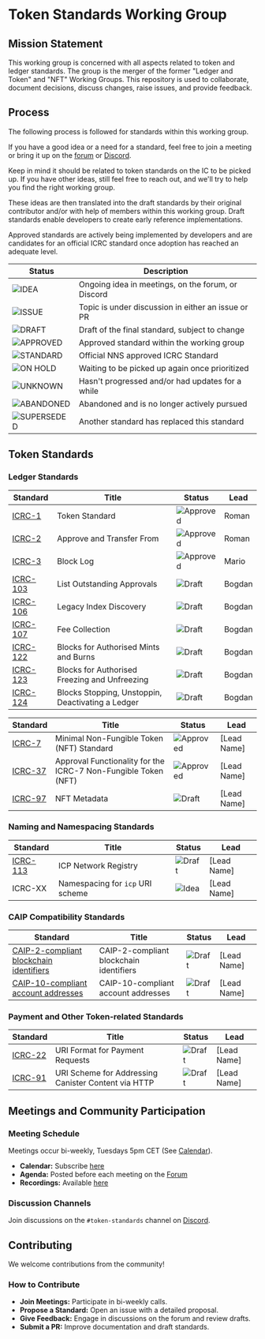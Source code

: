 # Token Standards Working Group

## Mission Statement

This working group is concerned with all aspects related to token and ledger standards. The group is the merger of the former "Ledger and Token" and "NFT" Working Groups. This repository is used to collaborate, document decisions, discuss changes, raise issues, and provide feedback.

## Process

The following process is followed for standards within this working group.

If you have a good idea or a need for a standard, feel free to join a meeting or bring it up on the [forum][FORUM]
or [Discord][DISCORD].

Keep in mind it should be related to token standards on the IC to be picked up. If you have other
ideas, still feel free to reach out, and we'll try to help you find the right working group.

These ideas are then translated into the draft standards by their original contributor and/or with help of members
within this working group. Draft standards enable developers to create early reference implementations.

Approved standards are actively being implemented by developers and are candidates for an official ICRC standard once
adoption has reached an adequate level.

| Status        | Description                                       |
|---------------|---------------------------------------------------|
| ![IDEA]       | Ongoing idea in meetings, on the forum, or Discord |
| ![ISSUE]      | Topic is under discussion in either an issue or PR   |
| ![DRAFT]      | Draft of the final standard, subject to change    |
| ![APPROVED]   | Approved standard within the working group        |
| ![STANDARD]   | Official NNS approved ICRC Standard               |
| ![ON HOLD]    | Waiting to be picked up again once prioritized    |
| ![UNKNOWN]    | Hasn't progressed and/or had updates for a while  |
| ![ABANDONED]  | Abandoned and is no longer actively pursued       |
| ![SUPERSEDED] | Another standard has replaced this standard       |

## Token Standards


### Ledger Standards
| Standard | Title                             | Status     | Lead       |
|----------|-----------------------------------|------------|------------|
| [ICRC-1](https://github.com/dfinity/ICRC-1/tree/main/standards/ICRC-1) | Token Standard  | ![Approved] | Roman |
| [ICRC-2](https://github.com/dfinity/ICRC-1/tree/main/standards/ICRC-2)  | Approve and Transfer From  | ![Approved] | Roman |
| [ICRC-3](https://github.com/dfinity/ICRC-1/blob/main/standards/ICRC-3/README.md) | Block Log  | ![Approved] | Mario |
| [ICRC-103](https://github.com/dfinity/ICRC-1/pull/197)  | List Outstanding Approvals            | ![Draft] | Bogdan |
| [ICRC-106](https://github.com/dfinity/ICRC-1/pull/196)   | Legacy Index Discovery | ![Draft] | Bogdan |
| [ICRC-107](https://github.com/dfinity/ICRC/pull/117) | Fee Collection  | ![Draft] | Bogdan |
| [ICRC-122](https://github.com/dfinity/ICRC/pull/125) | Blocks for Authorised Mints and Burns  | ![Draft] | Bogdan |
| [ICRC-123](https://github.com/dfinity/ICRC/pull/134) | Blocks for Authorised Freezing and Unfreezing  | ![Draft] | Bogdan |
| [ICRC-124](https://github.com/dfinity/ICRC/pull/135) | Blocks Stopping, Unstoppin, Deactivating a Ledger | ![Draft] | Bogdan |



| Standard | Title                             | Status     | Lead       |
|----------|-----------------------------------|------------|------------|
| [ICRC-7](https://github.com/dfinity/ICRC/blob/main/ICRCs/ICRC-7/ICRC-7.md)  | Minimal Non-Fungible Token (NFT) Standard            | ![Approved] | [Lead Name] |
| [ICRC-37](https://github.com/dfinity/ICRC/blob/main/ICRCs/ICRC-37/ICRC-37.md)  | Approval Functionality for the ICRC-7 Non-Fungible Token (NFT)             | ![Approved] | [Lead Name] |
| [ICRC-97](https://github.com/dfinity/ICRC/pull/98)  | NFT Metadata              | ![Draft] | [Lead Name] |

### Naming and Namespacing Standards

| Standard | Title                                       | Status     | Lead       |
|----------|-------------------------------------------|------------|------------|
| [ICRC-113](https://github.com/dfinity/wg-token-standards/pull/1) | ICP Network Registry | ![Draft] | [Lead Name] |
| ICRC-XX  | Namespacing for `icp` URI scheme | ![Idea] | [Lead Name] |

### CAIP Compatibility Standards

| Standard | Title                                       | Status     | Lead       |
|----------|-------------------------------------------|------------|------------|
| [CAIP-2-compliant blockchain identifiers](https://github.com/dfinity/wg-token-standards/pull/2) | CAIP-2-compliant blockchain identifiers | ![Draft] | [Lead Name] |
| [CAIP-10-compliant account addresses](https://github.com/icvc/icp-namespace/pull/1) | CAIP-10-compliant account addresses | ![Draft] | [Lead Name] |

### Payment and Other Token-related Standards

| Standard | Title                                       | Status     | Lead       |
|----------|-------------------------------------------|------------|------------|
| [ICRC-22](https://github.com/dfinity/ICRC/pull/101/files) | URI Format for Payment Requests | ![Draft] | [Lead Name] |
| [ICRC-91](https://github.com/dfinity/ICRC/pull/96/files) | URI Scheme for Addressing Canister Content via HTTP | ![Draft] | [Lead Name] |

## Meetings and Community Participation

### Meeting Schedule
Meetings occur bi-weekly, Tuesdays 5pm CET (See [Calendar](https://calendar.google.com/calendar/u/0/embed?src=c_cgoeq917rpeap7vse3is1hl310@group.calendar.google.com&ctz=Europe/Zurich)).

- **Calendar:** Subscribe [here](https://calendar.google.com/calendar/u/0?cid=Y19jazBncjc5YmtnY29vaWNuMXA4N21vMWVyb0Bncm91cC5jYWxlbmRhci5nb29nbGUuY29t)
- **Agenda:** Posted before each meeting on the [Forum]
- **Recordings:** Available [here](https://drive.google.com/drive/u/0/folders/1TlaDISjZpAKpqJdXzYMw4hhuKj5YxZ3J)


### Discussion Channels
Join discussions on the `#token-standards` channel on [Discord].

## Contributing

We welcome contributions from the community!

### How to Contribute
- **Join Meetings:** Participate in bi-weekly calls.
- **Propose a Standard:** Open an issue with a detailed proposal.
- **Give Feedback:** Engage in discussions on the forum and review drafts.
- **Submit a PR:** Improve documentation and draft standards.

[//]: # (Status badges)

[IDEA]: https://img.shields.io/badge/STATUS-IDEA-29abe2.svg

[ISSUE]: https://img.shields.io/badge/STATUS-ISSUE-e7a237.svg

[DRAFT]: https://img.shields.io/badge/STATUS-DRAFT-f25a24.svg

[APPROVED]: https://img.shields.io/badge/STATUS-APPROVED-ed1e7a.svg

[STANDARD]: https://img.shields.io/badge/STATUS-STANDARD-572785.svg

[ON HOLD]: https://img.shields.io/badge/STATUS-ON_HOLD-222222.svg

[UNKNOWN]: https://img.shields.io/badge/STATUS-UNKNOWN-222222.svg

[ABANDONED]: https://img.shields.io/badge/STATUS-ABANDONED-222222.svg

[SUPERSEDED]: https://img.shields.io/badge/STATUS-SUPERSEDED-222222.svg

[//]: # (Common links)

[FORUM]: https://forum.dfinity.org/t/39900

[DISCORD]: https://discord.internetcomputer.org/

[CALENDAR]: https://calendar.google.com/calendar/u/0/embed?src=c_cgoeq917rpeap7vse3is1hl310@group.calendar.google.com

[RECORDINGS]: https://drive.google.com/drive/u/0/folders/1TlaDISjZpAKpqJdXzYMw4hhuKj5YxZ3J
